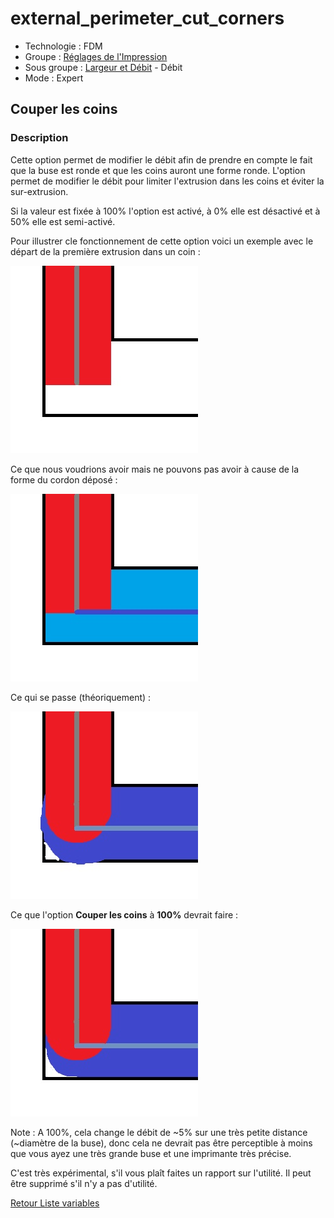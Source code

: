 # external_perimeter_cut_corners

* Technologie : FDM
* Groupe : [Réglages de l'Impression](../print_settings/print_settings.md)
* Sous groupe : [Largeur et Débit](../print_settings/print_settings.md#largeur-et-débit) - Débit
* Mode : Expert

## Couper les coins

### Description

Cette option permet de modifier le débit afin de prendre en compte le fait que la buse est ronde et que les coins auront une forme ronde. L'option permet de modifier le débit pour limiter l'extrusion dans les coins et éviter la sur-extrusion. 

Si la valeur est fixée  à 100% l'option est activé, à 0%  elle est désactivé et à 50% elle est semi-activé.

Pour illustrer cle fonctionnement de cette option voici un exemple avec le départ de la première extrusion dans un coin :

![première extrusion dans un coin](Images/external_perimeter_cut_corners/cut_corner_1.jpg)

Ce que nous voudrions avoir mais ne pouvons pas avoir à cause de la forme du cordon déposé :

![ce que nous voulons mais ne pouvons pas avoir](Images/external_perimeter_cut_corners/cut_corner_2.jpg)

Ce qui se passe (théoriquement) :

![ce qui se passe (théoriquement)](Images/external_perimeter_cut_corners/cut_corner_3.jpg)


Ce que l'option **Couper les coins** à **100%** devrait faire :

![ce que cut_corners à 100% devrait faire](Images/external_perimeter_cut_corners/cut_corner_4.jpg)


Note : A 100%, cela change le débit de ~5% sur une très petite distance (~diamètre de la buse), donc cela ne devrait pas être perceptible à moins que vous ayez une très grande buse et une imprimante très précise.

C'est très expérimental, s'il vous plaît faites un rapport sur l'utilité. Il peut être supprimé s'il n'y a pas d'utilité.

[Retour Liste variables](variable_list.md)
